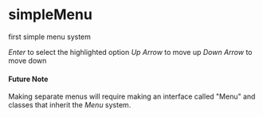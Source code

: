 # simpleMenu
first simple menu system

_Enter_ to select the highlighted option
_Up Arrow_ to move up
_Down Arrow_ to move down

#### Future Note

Making separate menus will require making an interface called "Menu" and classes that inherit the _Menu_ system.